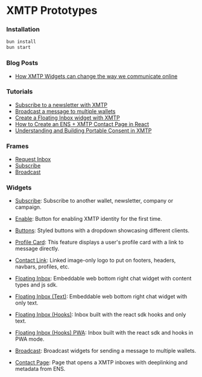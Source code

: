 # XMTP Prototypes

### Installation

```bash
bun install
bun start
```

### Blog Posts

- [How XMTP Widgets can change the way we communicate online](https://xmtp-prototypes.vercel.app/Posts/Contact)

### Tutorials

- [Subscribe to a newsletter with XMTP](https://xmtp-prototypes.vercel.app/Tutorials/Subscribe)
- [Broadcast a message to multiple wallets](https://xmtp-prototypes.vercel.app/Tutorials/Broadcast)
- [Create a Floating Inbox widget with XMTP](https://xmtp-prototypes.vercel.app/Tutorials/FloatingInbox)
- [How to Create an ENS + XMTP Contact Page in React](https://xmtp-prototypes.vercel.app/Tutorials/ContactPage)
- [Understanding and Building Portable Consent in XMTP](https://xmtp-prototypes.vercel.app/Tutorials/PortableConsent)

### Frames

- [Request Inbox](https://xmtp-prototypes.vercel.app/Frames/RequestInbox)
- [Subscribe](https://xmtp-prototypes.vercel.app/Frames/Subscribe)
- [Broadcast](https://xmtp-prototypes.vercel.app/Frames/Broadcast)

### Widgets

- [Subscribe](https://xmtp-prototypes.vercel.app/Widgets/Subscribe): Subscribe to another wallet, newsletter, company or campaign.

- [Enable](https://xmtp-prototypes.vercel.app/Widgets/Enable): Button for enabling XMTP identity for the first time.

- [Buttons](https://xmtp-prototypes.vercel.app/Widgets/Buttons): Styled buttons with a dropdown showcasing different clients.

- [Profile Card](https://xmtp-prototypes.vercel.app/Widgets/ProfileCard): This feature displays a user's profile card with a link to message directly.

- [Contact Link](https://xmtp-prototypes.vercel.app/Widgets/ContactLink): Linked image-only logo to put on footers, headers, navbars, profiles, etc.

- [Floating Inbox](https://xmtp-prototypes.vercel.app/Widgets/FloatingInbox): Embeddable web bottom right chat widget with content types and js sdk.

- [Floating Inbox (Text)](https://xmtp-prototypes.vercel.app/Widgets/FloatingInbox-text): Embeddable web bottom right chat widget with only text.

- [Floating Inbox (Hooks)](https://xmtp-prototypes.vercel.app/Widgets/FloatingInbox-hooks): Inbox built with the react sdk hooks and only text.

- [Floating Inbox (Hooks) PWA](https://xmtp-prototypes.vercel.app/Widgets/FloatingInbox-hooks): Inbox built with the react sdk and hooks in PWA mode.

- [Broadcast](https://xmtp-prototypes.vercel.app/Widgets/Broadcast): Broadcast widgets for sending a message to multiple wallets.

- [Contact Page](https://xmtp-prototypes.vercel.app/Widgets/ContactPage): Page that opens a XMTP inboxes with deeplinking and metadata from ENS.
